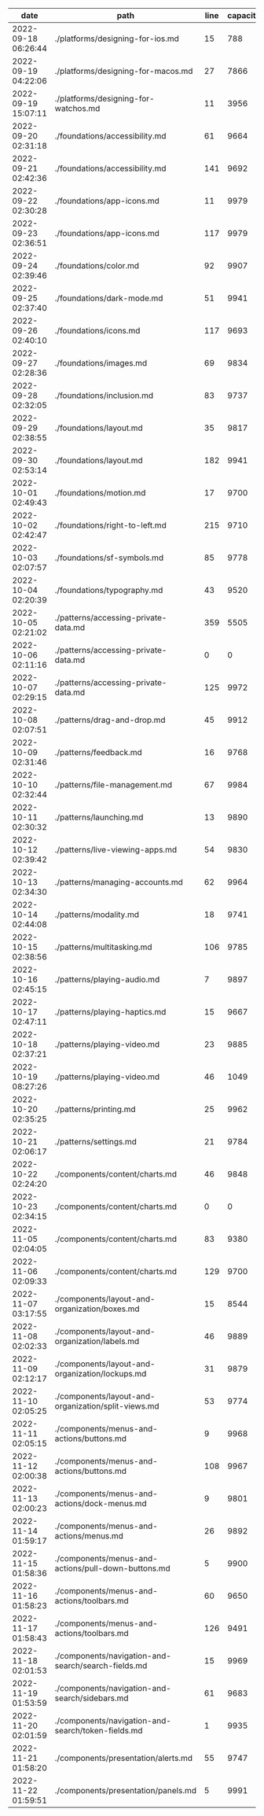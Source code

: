 | date                | path                               | line | capacity |
|---------------------|------------------------------------|------|----------|
| 2022-09-18 06:26:44 | ./platforms/designing-for-ios.md   | 15   | 788      |
| 2022-09-19 04:22:06 | ./platforms/designing-for-macos.md | 27   | 7866     |
 | 2022-09-19 15:07:11 | ./platforms/designing-for-watchos.md | 11 | 3956 | 
 | 2022-09-20 02:31:18 | ./foundations/accessibility.md | 61 | 9664 | 
 | 2022-09-21 02:42:36 | ./foundations/accessibility.md | 141 | 9692 | 
 | 2022-09-22 02:30:28 | ./foundations/app-icons.md | 11 | 9979 | 
 | 2022-09-23 02:36:51 | ./foundations/app-icons.md | 117 | 9979 | 
 | 2022-09-24 02:39:46 | ./foundations/color.md | 92 | 9907 | 
 | 2022-09-25 02:37:40 | ./foundations/dark-mode.md | 51 | 9941 | 
 | 2022-09-26 02:40:10 | ./foundations/icons.md | 117 | 9693 | 
 | 2022-09-27 02:28:36 | ./foundations/images.md | 69 | 9834 | 
 | 2022-09-28 02:32:05 | ./foundations/inclusion.md | 83 | 9737 | 
 | 2022-09-29 02:38:55 | ./foundations/layout.md | 35 | 9817 | 
 | 2022-09-30 02:53:14 | ./foundations/layout.md | 182 | 9941 | 
 | 2022-10-01 02:49:43 | ./foundations/motion.md | 17 | 9700 | 
 | 2022-10-02 02:42:47 | ./foundations/right-to-left.md | 215 | 9710 | 
 | 2022-10-03 02:07:57 | ./foundations/sf-symbols.md | 85 | 9778 | 
 | 2022-10-04 02:20:39 | ./foundations/typography.md | 43 | 9520 | 
 | 2022-10-05 02:21:02 | ./patterns/accessing-private-data.md | 359 | 5505 | 
 | 2022-10-06 02:11:16 | ./patterns/accessing-private-data.md | 0 | 0 | 
 | 2022-10-07 02:29:15 | ./patterns/accessing-private-data.md | 125 | 9972 | 
 | 2022-10-08 02:07:51 | ./patterns/drag-and-drop.md | 45 | 9912 | 
 | 2022-10-09 02:31:46 | ./patterns/feedback.md | 16 | 9768 | 
 | 2022-10-10 02:32:44 | ./patterns/file-management.md | 67 | 9984 | 
 | 2022-10-11 02:30:32 | ./patterns/launching.md | 13 | 9890 | 
 | 2022-10-12 02:39:42 | ./patterns/live-viewing-apps.md | 54 | 9830 | 
 | 2022-10-13 02:34:30 | ./patterns/managing-accounts.md | 62 | 9964 | 
 | 2022-10-14 02:44:08 | ./patterns/modality.md | 18 | 9741 | 
 | 2022-10-15 02:38:56 | ./patterns/multitasking.md | 106 | 9785 | 
 | 2022-10-16 02:45:15 | ./patterns/playing-audio.md | 7 | 9897 | 
 | 2022-10-17 02:47:11 | ./patterns/playing-haptics.md | 15 | 9667 | 
 | 2022-10-18 02:37:21 | ./patterns/playing-video.md | 23 | 9885 | 
 | 2022-10-19 08:27:26 | ./patterns/playing-video.md | 46 | 1049 | 
 | 2022-10-20 02:35:25 | ./patterns/printing.md | 25 | 9962 | 
 | 2022-10-21 02:06:17 | ./patterns/settings.md | 21 | 9784 | 
 | 2022-10-22 02:24:20 | ./components/content/charts.md | 46 | 9848 | 
 | 2022-10-23 02:34:15 | ./components/content/charts.md | 0 | 0 | 
 | 2022-11-05 02:04:05 | ./components/content/charts.md | 83 | 9380 | 
 | 2022-11-06 02:09:33 | ./components/content/charts.md | 129 | 9700 | 
 | 2022-11-07 03:17:55 | ./components/layout-and-organization/boxes.md | 15 | 8544 | 
 | 2022-11-08 02:02:33 | ./components/layout-and-organization/labels.md | 46 | 9889 | 
 | 2022-11-09 02:12:17 | ./components/layout-and-organization/lockups.md | 31 | 9879 | 
 | 2022-11-10 02:05:25 | ./components/layout-and-organization/split-views.md | 53 | 9774 | 
 | 2022-11-11 02:05:15 | ./components/menus-and-actions/buttons.md | 9 | 9968 | 
 | 2022-11-12 02:00:38 | ./components/menus-and-actions/buttons.md | 108 | 9967 | 
 | 2022-11-13 02:00:23 | ./components/menus-and-actions/dock-menus.md | 9 | 9801 | 
 | 2022-11-14 01:59:17 | ./components/menus-and-actions/menus.md | 26 | 9892 | 
 | 2022-11-15 01:58:36 | ./components/menus-and-actions/pull-down-buttons.md | 5 | 9900 | 
 | 2022-11-16 01:58:23 | ./components/menus-and-actions/toolbars.md | 60 | 9650 | 
 | 2022-11-17 01:58:43 | ./components/menus-and-actions/toolbars.md | 126 | 9491 | 
 | 2022-11-18 02:01:53 | ./components/navigation-and-search/search-fields.md | 15 | 9969 | 
 | 2022-11-19 01:53:59 | ./components/navigation-and-search/sidebars.md | 61 | 9683 | 
 | 2022-11-20 02:01:59 | ./components/navigation-and-search/token-fields.md | 1 | 9935 | 
 | 2022-11-21 01:58:20 | ./components/presentation/alerts.md | 55 | 9747 | 
 | 2022-11-22 01:59:51 | ./components/presentation/panels.md | 5 | 9991 | 
